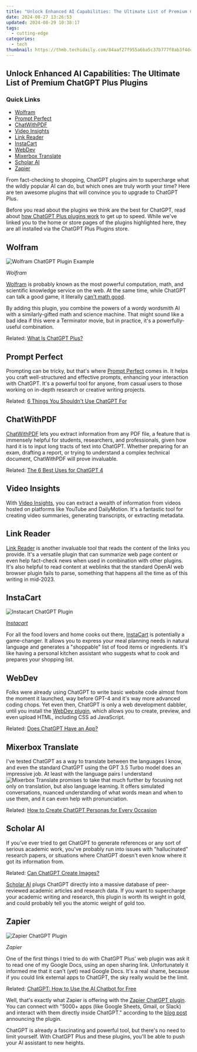 ```yaml
---
title: "Unlock Enhanced AI Capabilities: The Ultimate List of Premium ChatGPT Plus Plugins"
date: 2024-08-27 13:26:53
updated: 2024-08-29 10:38:17
tags:
  - cutting-edge
categories:
  - tech
thumbnail: https://thmb.techidaily.com/84aaf27f955a6ba5c37b777f8ab3f4dc75b3cebc10a8c5dcc535bfa16bc60ba0.jpg
---
```


## Unlock Enhanced AI Capabilities: The Ultimate List of Premium ChatGPT Plus Plugins

### Quick Links

* [Wolfram](https://hardware-help.techidaily.com/download-hp-officejet-4650-printer-drivers-for-windows-pcs/)
* [Prompt Perfect](https://techtrends.techidaily.com/troubleshooting-guide-fixing-a-non-responsive-apple-watch-touchscreen/)
* [ChatWithPDF](https://win-answers.techidaily.com/troubleshooting-techniques-for-unstable-outlook-performance-and-crashes/)
* [Video Insights](https://some-techniques.techidaily.com/uk-enterprises-lead-the-way-with-robotics-and-analytics-new-study-finds-majority-investing-in-rpaprocess-mining-technologies-aabbyy-report/)
* [Link Reader](https://remote-screen-capture.techidaily.com/updated-2024-approved-effortless-capture-procedure-guiding-you-through-macos-screen-record/)
* [InstaCart](https://buynow-marvelous.techidaily.com/exploring-the-dji-robomaster-s1-the-thrilling-fusion-of-educational-coding-and-epic-drone-battles/)
* [WebDev](https://fox-http.techidaily.com/new-2024-approved-the-ultimate-playbook-for-procuring-partners-on-youtube/)
* [Mixerbox Translate](https://extra-information.techidaily.com/how-to-leverage-phantoms-retrograde-footage-tech/)
* [Scholar AI](https://change-location.techidaily.com/in-2024-why-does-the-pokemon-go-battle-league-not-available-on-samsung-galaxy-f54-5g-drfone-by-drfone-virtual-android/)
* [Zapier](https://extra-information.techidaily.com/how-to-halt-spotify-from-automatically-playing-podcasts/)

 From fact-checking to shopping, ChatGPT plugins aim to supercharge what the wildly popular AI can do, but which ones are truly worth your time? Here are ten awesome plugins that will convince you to upgrade to ChatGPT Plus.

 Before you read about the plugins we think are the best for ChatGPT, read about [how ChatGPT Plus plugins work](https://extra-lessons.techidaily.com/2024-approved-building-your-brand-on-instagram-the-top-9-actions-of-industry-stars/) to get up to speed. While we've linked you to the home or store pages of the plugins highlighted here, they are all installed via the ChatGPT Plus Plugins store.

##  Wolfram

![Wolfram ChatGPT Plugin Example](https://static1.howtogeekimages.com/wordpress/wp-content/uploads/2023/06/Examples-Wolfram.png) 

_Wolfram_

[Wolfram](https://www.wolfram.com/wolfram-plugin-chatgpt/) is probably known as the most powerful computation, math, and scientific knowledge service on the web. At the same time, while ChatGPT can talk a good game, it literally [can't math good](https://win-blog.techidaily.com/1722998864296-persistently-unresponsive-heres-how-to-fix-the-latest-freezing-issues-in-new-world/).

 By adding this plugin, you combine the powers of a wordy wordsmith AI with a similarly-gifted math and science machine. That might sound like a bad idea if this were a Terminator movie, but in practice, it's a powerfully-useful combination.

Related: [What Is ChatGPT Plus?](https://android-location.techidaily.com/in-2024-3-effective-methods-to-fake-gps-location-on-android-for-your-vivo-y78t-drfone-by-drfone-virtual/) 

##  Prompt Perfect

 Prompting can be tricky, but that's where [Prompt Perfect](https://gptstore.ai/plugins/xyz-prompt-perfect-uc-r-appspot-com) comes in. It helps you craft well-structured and effective prompts, enhancing your interaction with ChatGPT. It's a powerful tool for anyone, from casual users to those working on in-depth research or creative writing projects​.

Related: [6 Things You Shouldn't Use ChatGPT For](https://youtube-webster.techidaily.com/-comprehensible-explanation-of-youtubes-viewership-puzzle/) 

##  ChatWithPDF

[ChatWithPDF](https://foundr.ai/product/chatwithpdf) lets you extract information from any PDF file, a feature that is immensely helpful for students, researchers, and professionals, given how hard it is to input long tracts of text into ChatGPT. Whether preparing for an exam, drafting a report, or trying to understand a complex technical document, ChatWithPDF will prove invaluable​​.

Related: [The 6 Best Uses for ChatGPT 4](https://extra-support.techidaily.com/new-pictorial-perfection-proven-techniques-for-stunning-photos/) 

##  Video Insights

 With [Video Insights](https://gptstore.ai/plugins/jettel-de), you can extract a wealth of information from videos hosted on platforms like YouTube and DailyMotion. It's a fantastic tool for creating video summaries, generating transcripts, or extracting metadata.

##  Link Reader

[Link Reader](https://gptstore.ai/plugins/-gochitchat-ai) is another invaluable tool that reads the content of the links you provide. It's a versatile plugin that can summarize web page content or even help fact-check news when used in combination with other plugins​​. It's also helpful to read content at weblinks that the standard OpenAI web browser plugin fails to parse, something that happens all the time as of this writing in mid-2023.

##  InstaCart

![Instacart ChatGPT Plugin](https://static1.howtogeekimages.com/wordpress/wp-content/uploads/2023/06/Instacart-GPT.jpg) 

_[Instacart](https://www.instacart.com/company/updates/instacart-chatgpt/)_

 For all the food lovers and home cooks out there, [InstaCart](https://www.instacart.com/company/updates/instacart-chatgpt/) is potentially a game-changer. It allows you to express your meal planning needs in natural language and generates a "shoppable" list of food items or ingredients. It's like having a personal kitchen assistant who suggests what to cook and prepares your shopping list​.

##  WebDev

 Folks were already using ChatGPT to write basic website code almost from the moment it launched, way before GPT-4 and it's way more advanced coding chops. Yet even then, ChatGPT is only a web development dabbler, until you install the [WebDev plugin](https://converter.app/webdev-chatgpt-plugin/), which allows you to create, preview, and even upload HTML, including CSS ad JavaScript.

Related: [Does ChatGPT Have an App?](https://win11-tips.techidaily.com/how-to-use-apple-maps-on-a-windows-pc/) 

##  Mixerbox Translate

 I've tested ChatGPT as a way to translate between the languages I know, and even the standard ChatGPT using the GPT 3.5 Turbo model does an impressive job. At least with the language pairs I understand![Mixerbox Translate](https://gptstore.ai/plugins/translate-mixerbox-com) promises to take that much further by focusing not only on translation, but also language learning. It offers simulated conversations, nuanced understanding of what words mean and when to use them, and it can even help with pronunciation.

Related: [How to Create ChatGPT Personas for Every Occasion](https://vp-tips.techidaily.com/different-versions-of-windowed-movie-crafting-for-2024/) 

##  Scholar AI

 If you've ever tried to get ChatGPT to generate references or any sort of serious academic work, you've probably run into issues with "hallucinated" research papers, or situations where ChatGPT doesn't even know where it got its information from.

Related: [Can ChatGPT Create Images?](https://some-skills.techidaily.com/updated-unleash-your-potential-with-outstanding-android-time-lapse-videos/) 

[Scholar AI](https://scholar-ai.net/) plugs ChatGPT directly into a massive database of peer-reviewed academic articles and research data. If you want to supercharge your academic writing and research, this plugin is worth its weight in gold, and could probably tell you the atomic weight of gold too.

##  Zapier

![Zapier ChatGPT Plugin](https://static1.howtogeekimages.com/wordpress/wp-content/uploads/2023/06/plugin-new-first-image.png) 

_Zapier_

 One of the first things I tried to do with ChatGPT Plus' web plugin was ask it to read one of my Google Docs, using an open sharing link. Unfortunately it informed me that it can't (yet) read Google Docs. It's a real shame, because if you could link external apps to ChatGPT, the sky really would be the limit.

Related: [ChatGPT: How to Use the AI Chatbot for Free](https://extra-resources.techidaily.com/new-capture-clarity-editing-insights-for-professional-results/) 

 Well, that's exactly what Zapier is offering with the [Zapier ChatGPT plugin](https://zapier.com/blog/announcing-zapier-chatgpt-plugin/). You can connect with "5000+ apps (like Google Sheets, Gmail, or Slack) and interact with them directly inside ChatGPT." according to the [blog post](https://zapier.com/blog/announcing-zapier-chatgpt-plugin/) announcing the plugin.

 ChatGPT is already a fascinating and powerful tool, but there's no need to limit yourself. With ChatGPT Plus and these plugins, you'll be able to push your AI assistant to new heights.

<ins class="adsbygoogle"
     style="display:block"
     data-ad-format="autorelaxed"
     data-ad-client="ca-pub-7571918770474297"
     data-ad-slot="1223367746"></ins>



<ins class="adsbygoogle"
     style="display:block"
     data-ad-client="ca-pub-7571918770474297"
     data-ad-slot="8358498916"
     data-ad-format="auto"
     data-full-width-responsive="true"></ins>
